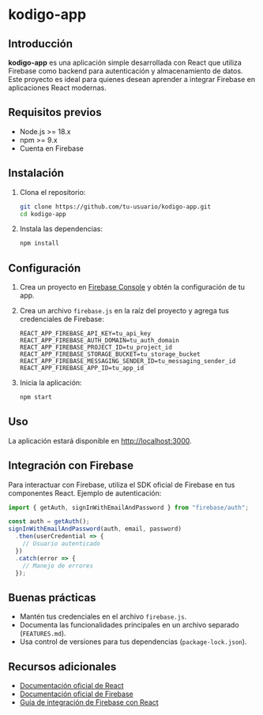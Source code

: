 # kodigo-app

## Introducción

**kodigo-app** es una aplicación simple desarrollada con React que utiliza Firebase como backend para autenticación y almacenamiento de datos. Este proyecto es ideal para quienes desean aprender a integrar Firebase en aplicaciones React modernas.

## Requisitos previos

- Node.js >= 18.x
- npm >= 9.x
- Cuenta en Firebase

## Instalación

1. Clona el repositorio:
    ```bash
    git clone https://github.com/tu-usuario/kodigo-app.git
    cd kodigo-app
    ```

2. Instala las dependencias:
    ```bash
    npm install
    ```

## Configuración

1. Crea un proyecto en [Firebase Console](https://console.firebase.google.com/) y obtén la configuración de tu app.

2. Crea un archivo `firebase.js` en la raíz del proyecto y agrega tus credenciales de Firebase:
    ```
    REACT_APP_FIREBASE_API_KEY=tu_api_key
    REACT_APP_FIREBASE_AUTH_DOMAIN=tu_auth_domain
    REACT_APP_FIREBASE_PROJECT_ID=tu_project_id
    REACT_APP_FIREBASE_STORAGE_BUCKET=tu_storage_bucket
    REACT_APP_FIREBASE_MESSAGING_SENDER_ID=tu_messaging_sender_id
    REACT_APP_FIREBASE_APP_ID=tu_app_id
    ```

3. Inicia la aplicación:
    ```bash
    npm start
    ```

## Uso

La aplicación estará disponible en [http://localhost:3000](http://localhost:3000).

## Integración con Firebase

Para interactuar con Firebase, utiliza el SDK oficial de Firebase en tus componentes React. Ejemplo de autenticación:

```js
import { getAuth, signInWithEmailAndPassword } from "firebase/auth";

const auth = getAuth();
signInWithEmailAndPassword(auth, email, password)
  .then(userCredential => {
    // Usuario autenticado
  })
  .catch(error => {
    // Manejo de errores
  });
```

## Buenas prácticas

- Mantén tus credenciales en el archivo `firebase.js`.
- Documenta las funcionalidades principales en un archivo separado (`FEATURES.md`).
- Usa control de versiones para tus dependencias (`package-lock.json`).

## Recursos adicionales

- [Documentación oficial de React](https://react.dev/)
- [Documentación oficial de Firebase](https://firebase.google.com/docs)
- [Guía de integración de Firebase con React](https://firebase.google.com/docs/web/setup)
